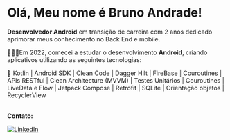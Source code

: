 # Olá, Meu nome é Bruno Andrade!

**Desenvolvedor Android** em transição de carreira com 2 anos dedicado aprimorar meus conhecimento no Back End e mobile.

👨🏼‍💻Em 2022, comecei a estudar o desenvolvimento **Android**, criando aplicativos utilizando as seguintes tecnologias: 

🎯 Kotlin | Android SDK | Clean Code | Dagger Hilt | FireBase | Couroutines | APIs RESTful | Clean Architecture (MVVM) | Testes Unitários | Couroutines | LiveData e Flow | Jetpack Compose | Retrofit | SQLite | Orientação objetos | RecyclerView  <br><br>

**Contato:**

[![LinkedIn](https://img.shields.io/badge/LinkedIn-%230077B5.svg?logo=linkedin&logoColor=white)](https://www.linkedin.com/in/brunoanndrad/) 
